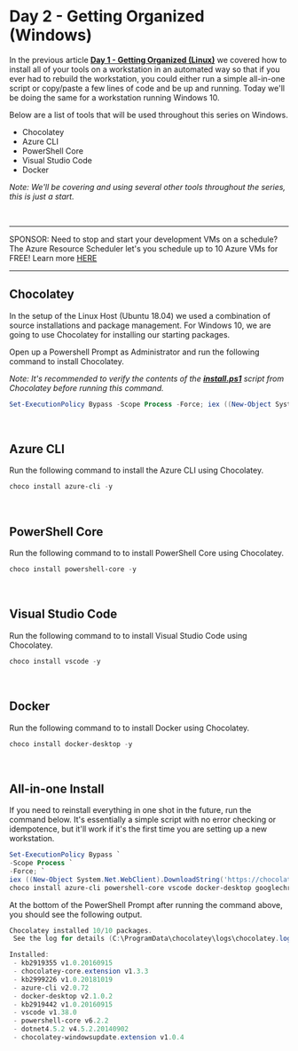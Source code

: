 # Day 2 - Getting Organized (Windows)

In the previous article **[Day 1 - Getting Organized (Linux)](https://github.com/starkfell/100DaysOfIaC/blob/master/articles/day.1.getting.organized.md)** we covered how to install all of your tools on a workstation in an automated way so that if you ever had to rebuild the workstation, you could either run a simple all-in-one script or copy/paste a few lines of code and be up and running. Today we'll be doing the same for a workstation running Windows 10.

Below are a list of tools that will be used throughout this series on Windows.

* Chocolatey
* Azure CLI
* PowerShell Core
* Visual Studio Code
* Docker

*Note: We'll be covering and using several other tools throughout the series, this is just a start.*

<br />

***
SPONSOR: Need to stop and start your development VMs on a schedule? The Azure Resource Scheduler let's you schedule up to 10 Azure VMs for FREE! Learn more [HERE](https://azuremarketplace.microsoft.com/en-us/marketplace/apps/lumagatena.resourcescheduler?tab=Overview)
***

## Chocolatey

In the setup of the Linux Host (Ubuntu 18.04) we used a combination of source installations and package management. For Windows 10, we are going to use Chocolatey for installing our starting packages.

Open up a Powershell Prompt as Administrator and run the following command to install Chocolatey.

*Note: It's recommended to verify the contents of the **[install.ps1](https://chocolatey.org/install.ps1)** script from Chocolatey before running this command.*

```powershell
Set-ExecutionPolicy Bypass -Scope Process -Force; iex ((New-Object System.Net.WebClient).DownloadString('https://chocolatey.org/install.ps1'))
```

<br />

## Azure CLI

Run the following command to install the Azure CLI using Chocolatey.

```powershell
choco install azure-cli -y
```

<br />

## PowerShell Core

Run the following command to to install PowerShell Core using Chocolatey.

```powershell
choco install powershell-core -y
```

<br />

## Visual Studio Code

Run the following command to to install Visual Studio Code using Chocolatey.

```powershell
choco install vscode -y
```

<br />

## Docker

Run the following command to to install Docker using Chocolatey.

```powershell
choco install docker-desktop -y
```

<br />

## All-in-one Install

If you need to reinstall everything in one shot in the future, run the command below. It's essentially a simple script with no error checking or idempotence, but it'll work if it's the first time you are setting up a new workstation.

```powershell
Set-ExecutionPolicy Bypass `
-Scope Process `
-Force; `
iex ((New-Object System.Net.WebClient).DownloadString('https://chocolatey.org/install.ps1')) ; `
choco install azure-cli powershell-core vscode docker-desktop googlechrome openssl git -y
```

At the bottom of the PowerShell Prompt after running the command above, you should see the following output.

```powershell
Chocolatey installed 10/10 packages.
 See the log for details (C:\ProgramData\chocolatey\logs\chocolatey.log).

Installed:
 - kb2919355 v1.0.20160915
 - chocolatey-core.extension v1.3.3
 - kb2999226 v1.0.20181019
 - azure-cli v2.0.72
 - docker-desktop v2.1.0.2
 - kb2919442 v1.0.20160915
 - vscode v1.38.0
 - powershell-core v6.2.2
 - dotnet4.5.2 v4.5.2.20140902
 - chocolatey-windowsupdate.extension v1.0.4
```
